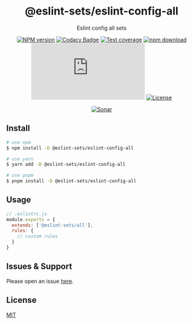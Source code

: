 <div style="text-align: center;" align="center">

# @eslint-sets/eslint-config-all

Eslint config all sets

[![NPM version][npm-image]][npm-url]
[![Codacy Badge][codacy-image]][codacy-url]
[![Test coverage][codecov-image]][codecov-url]
[![npm download][download-image]][download-url]
[![gzip][gzip-image]][gzip-url]
[![License][license-image]][license-url]

[![Sonar][sonar-image]][sonar-url]

</div>

## Install

```bash
# use npm
$ npm install -D @eslint-sets/eslint-config-all

# use yarn
$ yarn add -D @eslint-sets/eslint-config-all

# use pnpm
$ pnpm install -D @eslint-sets/eslint-config-all
```

## Usage

```js
// .eslintrc.js
module.exports = {
  extends: ['@eslint-sets/all'],
  rules: {
    // custom rules
  }
}
```

## Issues & Support

Please open an issue [here](https://github.com/saqqdy/@eslint-sets/eslint-config-all/issues).

## License

[MIT](LICENSE)

[npm-image]: https://img.shields.io/npm/v/@eslint-sets/eslint-config-all.svg?style=flat-square
[npm-url]: https://npmjs.org/package/@eslint-sets/eslint-config-all
[codacy-image]: https://app.codacy.com/project/badge/Grade/f70d4880e4ad4f40aa970eb9ee9d0696
[codacy-url]: https://www.codacy.com/gh/saqqdy/@eslint-sets/eslint-config-all/dashboard?utm_source=github.com&utm_medium=referral&utm_content=saqqdy/@eslint-sets/eslint-config-all&utm_campaign=Badge_Grade
[codecov-image]: https://img.shields.io/codecov/c/github/saqqdy/@eslint-sets/eslint-config-all.svg?style=flat-square
[codecov-url]: https://codecov.io/github/saqqdy/@eslint-sets/eslint-config-all?branch=master
[download-image]: https://img.shields.io/npm/dm/@eslint-sets/eslint-config-all.svg?style=flat-square
[download-url]: https://npmjs.org/package/@eslint-sets/eslint-config-all
[gzip-image]: http://img.badgesize.io/https://unpkg.com/@eslint-sets/eslint-config-all/index.js?compression=gzip&label=gzip%20size:%20JS
[gzip-url]: http://img.badgesize.io/https://unpkg.com/@eslint-sets/eslint-config-all/index.js?compression=gzip&label=gzip%20size:%20JS
[license-image]: https://img.shields.io/badge/License-MIT-blue.svg
[license-url]: LICENSE
[sonar-image]: https://sonarcloud.io/api/project_badges/quality_gate?project=saqqdy_eslint-sets
[sonar-url]: https://sonarcloud.io/dashboard?id=saqqdy_eslint-sets
